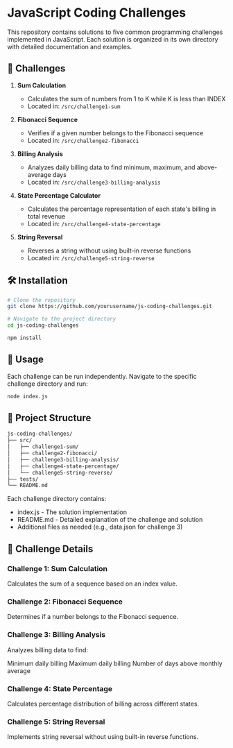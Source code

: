# JavaScript Coding Challenges

This repository contains solutions to five common programming challenges implemented in JavaScript. Each solution is organized in its own directory with detailed documentation and examples.

## 🚀 Challenges

1. **Sum Calculation**

   - Calculates the sum of numbers from 1 to K while K is less than INDEX
   - Located in: `/src/challenge1-sum`

2. **Fibonacci Sequence**

   - Verifies if a given number belongs to the Fibonacci sequence
   - Located in: `/src/challenge2-fibonacci`

3. **Billing Analysis**

   - Analyzes daily billing data to find minimum, maximum, and above-average days
   - Located in: `/src/challenge3-billing-analysis`

4. **State Percentage Calculator**

   - Calculates the percentage representation of each state's billing in total revenue
   - Located in: `/src/challenge4-state-percentage`

5. **String Reversal**
   - Reverses a string without using built-in reverse functions
   - Located in: `/src/challenge5-string-reverse`

## 🛠️ Installation

```bash
# Clone the repository
git clone https://github.com/yourusername/js-coding-challenges.git

# Navigate to the project directory
cd js-coding-challenges

npm install
```

## 📖 Usage

Each challenge can be run independently. Navigate to the specific challenge directory and run:

```bash
node index.js
```

## 📁 Project Structure

```bash
js-coding-challenges/
├── src/
│   ├── challenge1-sum/
│   ├── challenge2-fibonacci/
│   ├── challenge3-billing-analysis/
│   ├── challenge4-state-percentage/
│   └── challenge5-string-reverse/
├── tests/
└── README.md
```

Each challenge directory contains:

- index.js - The solution implementation
- README.md - Detailed explanation of the challenge and solution
- Additional files as needed (e.g., data.json for challenge 3)

## 📝 Challenge Details

### Challenge 1: Sum Calculation

Calculates the sum of a sequence based on an index value.

### Challenge 2: Fibonacci Sequence

Determines if a number belongs to the Fibonacci sequence.

### Challenge 3: Billing Analysis

Analyzes billing data to find:

Minimum daily billing
Maximum daily billing
Number of days above monthly average

### Challenge 4: State Percentage

Calculates percentage distribution of billing across different states.

### Challenge 5: String Reversal

Implements string reversal without using built-in reverse functions.
